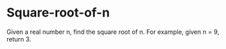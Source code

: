 # Square-root-of-n
Given a real number n, find the square root of n. For example, given n = 9, return 3.
